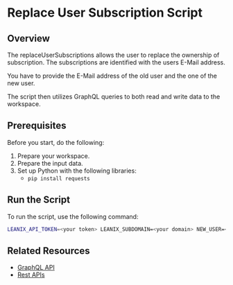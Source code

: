 # Replace User Subscription Script

## Overview

The replaceUserSubscriptions allows the user to replace the ownership of subscription. The subscriptions are identified with the users E-Mail address.

You have to provide the E-Mail address of the old user and the one of the new user.

The script then utilizes GraphQL queries to both read and write data to the workspace.

## Prerequisites

Before you start, do the following:

1. Prepare your workspace.
2. Prepare the input data.
3. Set up Python with the following libraries: 
    - `pip install requests`

## Run the Script

To run the script, use the following command:

```bash
LEANIX_API_TOKEN=<your token> LEANIX_SUBDOMAIN=<your domain> NEW_USER=<> OLD_USER=<> python replaceUserSubscription.py
```

## Related Resources

- [GraphQL API](https://docs-eam.leanix.net/reference/graphql-tutorials)
- [Rest APIs](https://docs-eam.leanix.net/reference/rest-apis)

